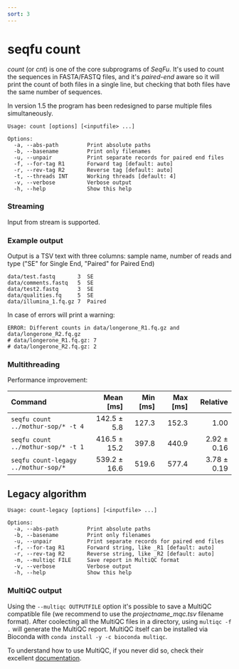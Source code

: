 ```yaml
---
sort: 3
---
```

# seqfu count

*count* (or *cnt*) is one of the core subprograms of *SeqFu*.
It's used to count the sequences in FASTA/FASTQ files, and it's _paired-end_ aware so 
it will print the count of both files in a single line, but checking that both
files have the same number of sequences.

In version 1.5 the program has been redesigned to parse multiple files simultaneously.

```text
Usage: count [options] [<inputfile> ...]

Options:
  -a, --abs-path         Print absolute paths
  -b, --basename         Print only filenames
  -u, --unpair           Print separate records for paired end files
  -f, --for-tag R1       Forward tag [default: auto]
  -r, --rev-tag R2       Reverse tag [default: auto]
  -t, --threads INT      Working threads [default: 4]
  -v, --verbose          Verbose output
  -h, --help             Show this help
```



### Streaming

Input from stream is supported.

### Example output

Output is a TSV text with three columns: sample name, number of reads and type ("SE" for Single End, "Paired" for Paired End)

```text
data/test.fastq       3  SE
data/comments.fastq   5  SE
data/test2.fastq      3  SE
data/qualities.fq     5  SE
data/illumina_1.fq.gz 7  Paired
```

In case of errors will print a warning:
```text
ERROR: Different counts in data/longerone_R1.fq.gz and data/longerone_R2.fq.gz
# data/longerone_R1.fq.gz: 7
# data/longerone_R2.fq.gz: 2
```


### Multithreading

Performance improvement: 

| Command | Mean [ms] | Min [ms] | Max [ms] | Relative |
|:---|---:|---:|---:|---:|
| `seqfu count ../mothur-sop/* -t 4`   | 142.5 ± 5.8  | 127.3 | 152.3 | 1.00        |
| `seqfu count ../mothur-sop/* -t 1`   | 416.5 ± 15.2 | 397.8 | 440.9 | 2.92 ± 0.16 |
| `seqfu count-legagy ../mothur-sop/*` | 539.2 ± 16.6 | 519.6 | 577.4 | 3.78 ± 0.19 |


## Legacy algorithm 


```text
Usage: count-legacy [options] [<inputfile> ...]

Options:
  -a, --abs-path         Print absolute paths
  -b, --basename         Print only filenames
  -u, --unpair           Print separate records for paired end files
  -f, --for-tag R1       Forward string, like _R1 [default: auto]
  -r, --rev-tag R2       Reverse string, like _R2 [default: auto]
  -m, --multiqc FILE     Save report in MultiQC format
  -v, --verbose          Verbose output
  -h, --help             Show this help
```

### MultiQC output

Using the  `--multiqc OUTPUTFILE` option it's possible to save a MultiQC compatible file (we recommend to use the *projectname_mqc.tsv* filename format).
After coolecting all the MultiQC files in a directory, using `multiqc -f .` will generate the MultiQC report.
MultiQC itself can be installed via Bioconda with `conda install -y -c bioconda multiqc`.

To understand how to use MultiQC, if you never did so, check their excellent [documentation](https://multiqc.info).